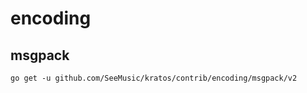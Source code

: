 # encoding

## msgpack

```shell
go get -u github.com/SeeMusic/kratos/contrib/encoding/msgpack/v2
```
